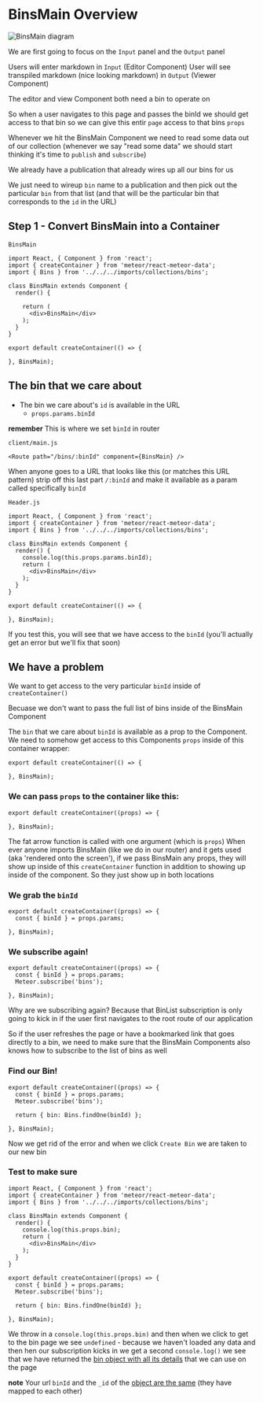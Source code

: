 # BinsMain Overview

![BinsMain diagram](https://i.imgur.com/ly2m1zN.png)

We are first going to focus on the `Input` panel and the `Output` panel

Users will enter markdown in `Input` (Editor Component)
User will see transpiled markdown (nice looking markdown) in `Output` (Viewer Component)

The editor and view Component both need a bin to operate on

So when a user navigates to this page and passes the binId we should get access to that bin so we can give this entir `page` access to that bins `props`

Whenever we hit the BinsMain Component we need to read some data out of our collection (whenever we say "read some data" we should start thinking it's time to `publish` and `subscribe`)

We already have a publication that already wires up all our bins for us

We just need to wireup `bin` name to a publication and then pick out the particular `bin` from that list (and that will be the particular bin that corresponds to the `id` in the URL)

## Step 1 - Convert BinsMain into a Container

`BinsMain`

```
import React, { Component } from 'react';
import { createContainer } from 'meteor/react-meteor-data';
import { Bins } from '../../../imports/collections/bins';

class BinsMain extends Component {
  render() {
    
    return (
      <div>BinsMain</div>
    );
  }
}

export default createContainer(() => {
  
}, BinsMain);
```

## The bin that we care about
* The bin we care about's `id` is available in the URL
    - `props.params.binId`

**remember** This is where we set `binId` in router

`client/main.js`

`<Route path="/bins/:binId" component={BinsMain} />`

When anyone goes to a URL that looks like this (or matches this URL pattern) strip off this last part `/:binId` and make it available as a param called specifically `binId`

`Header.js`

```
import React, { Component } from 'react';
import { createContainer } from 'meteor/react-meteor-data';
import { Bins } from '../../../imports/collections/bins';

class BinsMain extends Component {
  render() {
    console.log(this.props.params.binId);
    return (
      <div>BinsMain</div>
    );
  }
}

export default createContainer(() => {

}, BinsMain);
```

If you test this, you will see that we have access to the `binId` (you'll actually get an error but we'll fix that soon)

## We have a problem
We want to get access to the very particular `binId` inside of `createContainer()`

Becuase we don't want to pass the full list of bins inside of the BinsMain Component

The `bin` that we care about `binId` is available as a prop to the Component. We need to somehow get access to this Components `props` inside of this container wrapper:

```
export default createContainer(() => {

}, BinsMain);
```

### We can pass `props` to the container like this:
```
export default createContainer((props) => {

}, BinsMain);
```

The fat arrow function is called with one argument (which is `props`)
When ever anyone imports BinsMain (like we do in our router) and it gets used (aka 'rendered onto the screen'), if we pass BinsMain any props, they will show up inside of this `createContainer` function in addition to showing up inside of the component. So they just show up in both locations

### We grab the `binId`

```
export default createContainer((props) => {
  const { binId } = props.params;

}, BinsMain);
```

### We subscribe again!
```
export default createContainer((props) => {
  const { binId } = props.params;
  Meteor.subscribe('bins');

}, BinsMain);
```

Why are we subscribing again?
Because that BinList subscription is only going to kick in if the user first navigates to the root route of our application

So if the user refreshes the page or have a bookmarked link that goes directly to a bin, we need to make sure that the BinsMain Components also knows how to subscribe to the list of bins as well

### Find our Bin!
```
export default createContainer((props) => {
  const { binId } = props.params;
  Meteor.subscribe('bins');

  return { bin: Bins.findOne(binId) };

}, BinsMain);
```

Now we get rid of the error and when we click `Create Bin` we are taken to our new bin

### Test to make sure
```
import React, { Component } from 'react';
import { createContainer } from 'meteor/react-meteor-data';
import { Bins } from '../../../imports/collections/bins';

class BinsMain extends Component {
  render() {
    console.log(this.props.bin);
    return (
      <div>BinsMain</div>
    );
  }
}

export default createContainer((props) => {
  const { binId } = props.params;
  Meteor.subscribe('bins');

  return { bin: Bins.findOne(binId) };

}, BinsMain);
```

We throw in a `console.log(this.props.bin)` and then when we click to get to the bin page we see `undefined` - because we haven't loaded any data and then hen our subscription kicks in we get a second `console.log()` we see that we have returned the [bin object with all its details](https://i.imgur.com/KgLua5p.png) that we can use on the page

**note** Your url `binId` and the `_id` of the [object are the same](https://i.imgur.com/2dynyEr.png) (they have mapped to each other)
